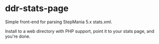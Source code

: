 # ddr-stats-page

Simple front-end for parsing StepMania 5.x stats.xml.

Install to a web directory with PHP support, point it to your stats page, and you're done.
